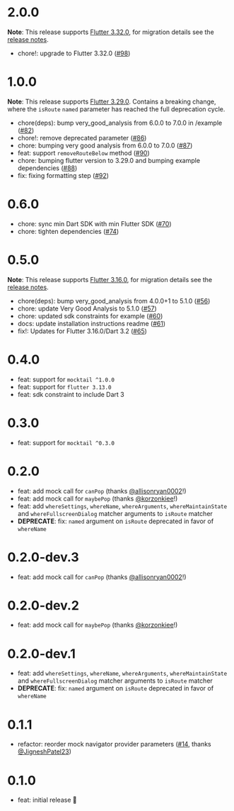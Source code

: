 # 2.0.0

**Note**: This release supports [Flutter 3.32.0](https://docs.flutter.dev/release/release-notes/release-notes-3.32.0), for migration details see the [release notes](https://github.com/VeryGoodOpenSource/mockingjay/releases/tag/v2.0.0).

- chore!: upgrade to Flutter 3.32.0 ([#98](https://github.com/VeryGoodOpenSource/mockingjay/pull/98))

# 1.0.0

**Note**: This release supports [Flutter 3.29.0](https://docs.flutter.dev/release/release-notes/release-notes-3.29.0). Contains a breaking change, where the `isRoute` `named` parameter has reached the full deprecation cycle.

- chore(deps): bump very_good_analysis from 6.0.0 to 7.0.0 in /example ([#82](https://github.com/VeryGoodOpenSource/mockingjay/pull/82))
- chore!: remove deprecated parameter ([#86](https://github.com/VeryGoodOpenSource/mockingjay/pull/86))
- chore: bumping very good analysis from 6.0.0 to 7.0.0 ([#87](https://github.com/VeryGoodOpenSource/mockingjay/pull/87))
- feat: support `removeRouteBelow` method ([#90](https://github.com/VeryGoodOpenSource/mockingjay/pull/90))
- chore: bumping flutter version to 3.29.0 and bumping example dependencies ([#88](https://github.com/VeryGoodOpenSource/mockingjay/pull/88))
- fix: fixing formatting step ([#92](https://github.com/VeryGoodOpenSource/mockingjay/pull/92))

# 0.6.0

- chore: sync min Dart SDK with min Flutter SDK ([#70](https://github.com/VeryGoodOpenSource/mockingjay/pull/70))
- chore: tighten dependencies ([#74](https://github.com/VeryGoodOpenSource/mockingjay/pull/74))

# 0.5.0

**Note**: This release supports [Flutter 3.16.0](https://docs.flutter.dev/release/release-notes/release-notes-3.16.0), for migration details see the [release notes](https://github.com/VeryGoodOpenSource/mockingjay/releases/tag/v0.5.0).

- chore(deps): bump very_good_analysis from 4.0.0+1 to 5.1.0 ([#56](https://github.com/VeryGoodOpenSource/mockingjay/pull/56))
- chore: update Very Good Analysis to 5.1.0 ([#57](https://github.com/VeryGoodOpenSource/mockingjay/pull/57))
- chore: updated sdk constraints for example ([#60](https://github.com/VeryGoodOpenSource/mockingjay/pull/60))
- docs: update installation instructions readme ([#61](https://github.com/VeryGoodOpenSource/mockingjay/pull/61))
- fix!: Updates for Flutter 3.16.0/Dart 3.2 ([#65](https://github.com/VeryGoodOpenSource/mockingjay/pull/65))

# 0.4.0

- feat: support for `mocktail ^1.0.0`
- feat: support for `flutter 3.13.0`
- feat: sdk constraint to include Dart 3

# 0.3.0

- feat: support for `mocktail ^0.3.0`

# 0.2.0

- feat: add mock call for `canPop` (thanks [@allisonryan0002](https://github.com/allisonryan0002)!)
- feat: add mock call for `maybePop` (thanks [@korzonkiee](https://github.com/korzonkiee)!)
- feat: add `whereSettings`, `whereName`, `whereArguments`, `whereMaintainState` and `whereFullscreenDialog` matcher arguments to `isRoute` matcher
- **DEPRECATE**: fix: `named` argument on `isRoute` deprecated in favor of `whereName`

# 0.2.0-dev.3

- feat: add mock call for `canPop` (thanks [@allisonryan0002](https://github.com/allisonryan0002)!)

# 0.2.0-dev.2

- feat: add mock call for `maybePop` (thanks [@korzonkiee](https://github.com/korzonkiee)!)

# 0.2.0-dev.1

- feat: add `whereSettings`, `whereName`, `whereArguments`, `whereMaintainState` and `whereFullscreenDialog` matcher arguments to `isRoute` matcher
- **DEPRECATE**: fix: `named` argument on `isRoute` deprecated in favor of `whereName`

# 0.1.1

- refactor: reorder mock navigator provider parameters ([#14](https://github.com/VeryGoodOpenSource/mockingjay/pull/14), thanks [@JigneshPatel23](https://github.com/JigneshPatel23))

# 0.1.0

- feat: initial release 🎉
